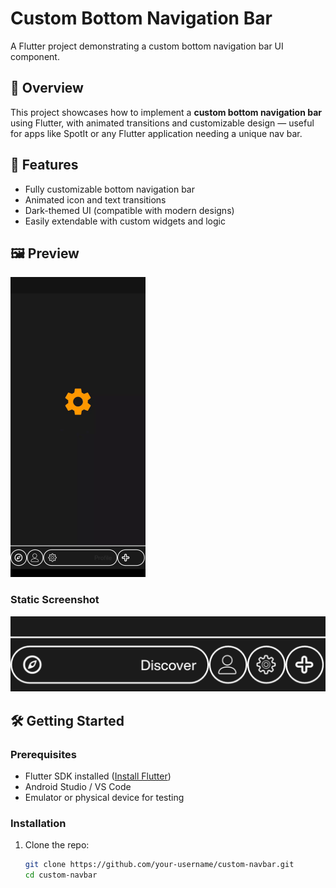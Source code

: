 # Custom Bottom Navigation Bar

A Flutter project demonstrating a custom bottom navigation bar UI component.

## 🔧 Overview

This project showcases how to implement a **custom bottom navigation bar** using Flutter, with animated transitions and customizable design — useful for apps like SpotIt or any Flutter application needing a unique nav bar.

## 🎯 Features

- Fully customizable bottom navigation bar
- Animated icon and text transitions
- Dark-themed UI (compatible with modern designs)
- Easily extendable with custom widgets and logic
## 🖼 Preview

![Custom NavBar Preview](assets/git/bottomnavbar_preview.gif)

### Static Screenshot

![Custom NavBar Screenshot](assets/git/bottomnavbar.png)


## 🛠 Getting Started

### Prerequisites

- Flutter SDK installed ([Install Flutter](https://docs.flutter.dev/get-started/install))
- Android Studio / VS Code
- Emulator or physical device for testing

### Installation

1. Clone the repo:
   ```bash
   git clone https://github.com/your-username/custom-navbar.git
   cd custom-navbar
